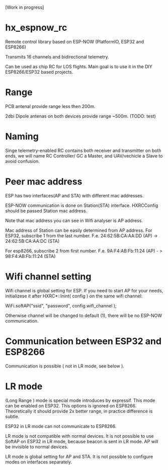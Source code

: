 [Work in progress]


# hx_espnow_rc
Remote control library based on ESP-NOW (PlatformIO, ESP32 and ESP8266)

Transmits 16 channels and bidirectional telemetry.

Can be used as chip RC for LOS flights.
Main goal is to use it in the DIY ESP8266/ESP32 based projects.


# Range
PCB antenal provide range less then 200m.

2dbi Dipole antenas on both devices provide range ~500m.
(TODO: test)

# Naming
Singe telemetry-enabled RC contains both receiver and transmitter on both ends, we will name RC Controller/ GC  a Master, and UAV/vechicle a Slave to avoid confusion.


# Peer mac address

ESP has two interfaces(AP and STA) with different mac addresses.

ESP-NOW communication is done on Station(STA) interface. HXRCConfig should be passed Station mac address.

Note that mac address you can see in Wifi analyser is AP address.

Mac address of Station can be easily determined from AP address.
For ESP32, subscribe 1 from the last number.
F.e. 24:62:5B:CA:AA:DD (AP) -> 24:62:5B:CA:AA:DC (STA) 

For esp8266, subscribe 2 from first number.
F.e. 9A:F4:AB:Fb:11:24 (AP) - > 98:F4:AB:Fb:11:24 (STA)


# Wifi channel setting

Wifi channel is global setting for ESP. If you need to start AP for your needs, initializese it after HXRC*::Inint( config ) on the same wifi channel:

WiFi.softAP("ssid", "password", config.wifi_channel );

Otherwise channel will be changed to default (1), there will be no ESP-NOW communication.

# Communication between ESP32 and ESP8266

Communication is possible ( not in LR mode, see below ).

# LR mode 

(Long Range ) mode is special mode introduces by expressif. This mode can be enabled on ESP32. This options is ignored on ESP8266. 
Theoretically it should provide 2x better range, in practice difference is subtle. 

ESP32 in LR mode can not communicate to ESP8266.

LR mode is not compatible with normal devices. It is not possible to use SoftAP on ESP32 in LR mode, because beacon is sent in LR mode. AP will be invisible to normal devices.

LR mode is global setting for AP and STA. It is not possible to configure modes on interfaces separately.



